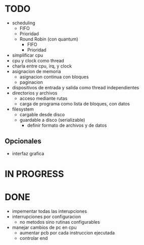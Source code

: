 # TODO

- scheduling
    - FIFO
    - Prioridad
    - Round Robin (con quantum)
        - FIFO
        - Prioridad
- simplificar cpu
- cpu y clock como thread
- charla entre cpu, irq, y clock
- asignacion de memoria
    - asignacion continua con bloques
    - paginacion
- dispositivos de entrada y salida como thread independientes
- directorios y archivos
    - acceso mediante rutas
    - carga de programa como lista de bloques, con datos
- filesystem
    - cargable desde disco
    - guardable a disco (serializable)
        - definir formato de archivos y de datos

## Opcionales

- interfaz grafica

# IN PROGRESS


# DONE

- impementar todas las interupciones
- interrupciones por configuracion
    - no metodos sino rutinas configurables
- manejar cambios de pc en cpu
    - aumentar pcb por cada instruccion ejecutada
    - controlar end
